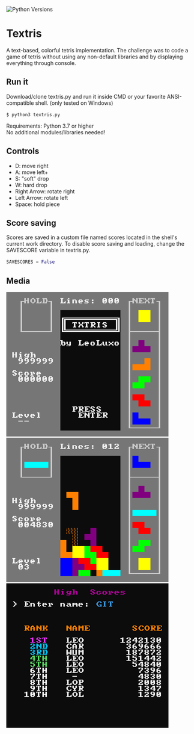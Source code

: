 ![Python Versions](https://img.shields.io/static/v1?label=python&message=3.7%20|%203.8&color=orange)

# Textris

A text-based, colorful tetris implementation.
The challenge was to code a game of tetris without using any non-default libraries and by displaying everything through console.

## Run it

Download/clone textris.py and run it inside CMD or your favorite ANSI-compatible shell. (only tested on Windows)
```console
$ python3 textris.py
```
Requirements: Python 3.7 or higher\
No additional modules/libraries needed!

## Controls

- D: move right
- A: move left+
- S: "soft" drop
- W: hard drop
- Right Arrow: rotate right
- Left Arrow: rotate left
- Space: hold piece

## Score saving

Scores are saved in a custom file named scores located in the shell's current work directory.
To disable score saving and loading, change the SAVESCORE variable in textris.py.

```python
SAVESCORES = False
```

## Media
![Menu](/screenshots/textris-1.png?raw=true)
![Gameplay](/screenshots/textris-2.png?raw=true)
![Scores](/screenshots/textris-3.png?raw=true)